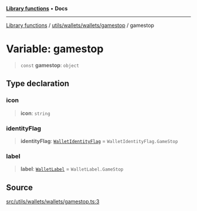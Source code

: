 [**Library functions**](../../../../../README.md) • **Docs**

***

[Library functions](../../../../../modules.md) / [utils/wallets/wallets/gamestop](../README.md) / gamestop

# Variable: gamestop

> `const` **gamestop**: `object`

## Type declaration

### icon

> **icon**: `string`

### identityFlag

> **identityFlag**: [`WalletIdentityFlag`](../../../types/enumerations/WalletIdentityFlag.md) = `WalletIdentityFlag.GameStop`

### label

> **label**: [`WalletLabel`](../../../types/enumerations/WalletLabel.md) = `WalletLabel.GameStop`

## Source

[src/utils/wallets/wallets/gamestop.ts:3](https://github.com/bgd-labs/fe-shared/blob/bcb81f075c57b42adfeb5f3e6c387d13f532f431/src/utils/wallets/wallets/gamestop.ts#L3)
